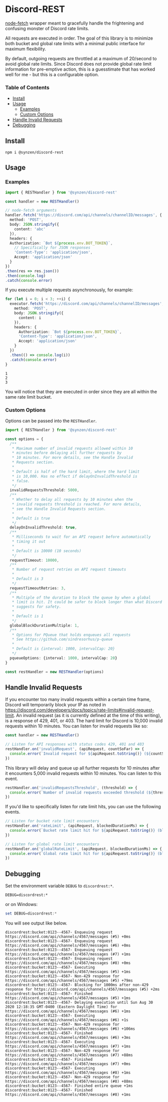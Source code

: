 # Discord-REST

[node-fetch](https://github.com/node-fetch/node-fetch) wrapper meant to gracefully handle the frightening and confusing monster of Discord rate limits.

All requests are executed in order. The goal of this library is to minimize both bucket and global rate limits with a minimal public interface for maximum flexibility.

By default, outgoing requests are throttled at a maximum of 20/second to avoid global rate limits. Since Discord does not provide global rate limit information for pre-emptive action, this is a guesstimate that has worked well for me - but this is a configurable option.

### Table of Contents
* [Install](#install)
* [Usage](#usage)
  * [Examples](#examples)
  * [Custom Options](#custom-options)
* [Handle Invalid Requests](#handle-invalid-requests)
* [Debugging](#debugging)

## Install

```
npm i @synzen/discord-rest
```

## Usage

### Examples

```ts
import { RESTHandler } from '@synzen/discord-rest'

const handler = new RESTHandler()

// node-fetch arguments
handler.fetch('https://discord.com/api/channels/channelID/messages', {
  method: 'POST',
  body: JSON.stringify({
    content: 'abc'
  }),
  headers: {
  Authorization: `Bot ${process.env.BOT_TOKEN}`,
    // Specifically for JSON responses
    'Content-Type': 'application/json',
    Accept: 'application/json'
  }
})
.then(res => res.json())
.then(console.log)
.catch(console.error)
```
If you execute multiple requests asynchronously, for example:
```ts
for (let i = 0; i < 3; ++i) {
  executor.fetch('https://discord.com/api/channels/channelID/messages', {
    method: 'POST',
    body: JSON.stringify({
      content: i
    }),
    headers: {
      Authorization: `Bot ${process.env.BOT_TOKEN}`,
      'Content-Type': 'application/json',
      Accept: 'application/json'
    }
  })
  .then(() => console.log(i))
  .catch(console.error)
}
```

```shell
1
2
3
```
You will notice that they are executed in order since they are all within the same rate limit bucket.

### Custom Options

Options can be passed into the `RESTHandler`.

```ts
import { RESTHandler } from '@synzen/discord-rest'

const options = {
  /**
   * Maximum number of invalid requests allowed within 10
   * minutes before delaying all further requests by
   * 10 minutes. For more details, see the Handle Invalid
   * Requests section.
   * 
   * Default is half of the hard limit, where the hard limit
   * is 10,000. Has no effect if delayOnInvalidThreshold is
   * false.
   */
  invalidRequestsThreshold: 5000,
  /**
   * Whether to delay all requests by 10 minutes when the
   * invalid requests threshold is reached. For more details,
   * see the Handle Invalid Requests section.
   * 
   * Default is true
   */
  delayOnInvalidThreshold: true,
  /**
   * Milliseconds to wait for an API request before automatically
   * timing it out
   * 
   * Default is 10000 (10 seconds)
   */
  requestTimeout: 10000,
  /**
   * Number of request retries on API request timeouts
   * 
   * Default is 3
   */
  requestTimeoutRetries: 3,
  /**
   * Multiple of the duration to block the queue by when a global
   * limit is hit. It could be safer to block longer than what Discord
   * suggests for safety.
   * 
   * Default is 1
   */
  globalBlockDurationMultiple: 1,
  /**
   * Options for PQueue that holds enqueues all requests
   * See https://github.com/sindresorhus/p-queue
   * 
   * Default is {interval: 1000, intervalCap: 20}
   */
  pqueueOptions: {interval: 1000, intervalCap: 20}
}

const restHandler = new RESTHandler(options)

```

## Handle Invalid Requests

If you encounter too many invalid requests within a certain time frame, Discord will temporarily block your IP as noted in https://discord.com/developers/docs/topics/rate-limits#invalid-request-limit. An invalid request (as it is currently defined at the time of this writing), is a response of 429, 401, or 403. The hard limit for Discord is 10,000 invalid requests within 10 minutes. You can listen for invalid requests like so:

```ts
const handler = new RESTHandler()

// Listen for API responses with status codes 429, 401 and 403
restHandler.on('invalidRequest', (apiRequest, countSoFar) => {
  console.error(`Invalid request for ${apiRequest.toString()} (${countSoFar} total within 10 minutes)`)
})
```

This library will delay and queue up all further requests for 10 minutes after it encounters 5,000 invalid requests within 10 minutes. You can listen to this event.

```ts
restHandler.on('invalidRequestsThreshold', (threshold) => {
  console.error(`Number of invalid requests exceeded threshold (${threshold}), delaying all tasks by 10 minutes`)
})
```

If you'd like to specifically listen for rate limit hits, you can use the following events.

```ts
// Listen for bucket rate limit encounters
restHandler.on('rateLimit', (apiRequest, blockedDurationMs) => {
  console.error(`Bucket rate limit hit for ${apiRequest.toString()} (blocked for ${blockedDurationMs}ms)`)
})

// Listen for global rate limit encounters
restHandler.on('globalRateLimit', (apiRequest, blockedDurationMs) => {
  console.error(`Global rate limit hit for ${apiRequest.toString()} (blocked for ${blockedDurationMs}ms)`)
})
```

## Debugging

Set the environment variable `DEBUG` to `discordrest:*`.

```shell
DEBUG=discordrest:*
```
or on Windows:
```powershell
set DEBUG=discordrest:*
```
You will see output like below.
```shell
discordrest:bucket:0123--4567- Enqueuing request https://discord.com/api/channels/4567/messages (#5) +0ms
discordrest:bucket:0123--4567- Enqueuing request https://discord.com/api/channels/4567/messages (#6) +0ms
discordrest:bucket:0123--4567- Enqueuing request https://discord.com/api/channels/4567/messages (#7) +1ms
discordrest:bucket:0123--4567- Enqueuing request https://discord.com/api/channels/4567/messages (#8) +0ms
discordrest:bucket:0123--4567- Executing https://discord.com/api/channels/4567/messages (#5) +1ms
discordrest:bucket:0123--4567- Non-429 response for https://discord.com/api/channels/4567/messages (#5) +79ms
discordrest:bucket:0123--4567- Blocking for 1000ms after non-429 response for https://discord.com/api/channels/4567/messages (#5) +2ms
discordrest:bucket:0123--4567- Finished https://discord.com/api/channels/4567/messages (#5) +1ms
discordrest:bucket:0123--4567- Delaying execution until Sun Aug 30 2020 12:18:35 GMT-0400 (Eastern Daylight Time) for https://discord.com/api/channels/4567/messages (#6) +1ms
discordrest:bucket:0123--4567- Executing https://discord.com/api/channels/4567/messages (#6) +1s
discordrest:bucket:0123--4567- Non-429 response for https://discord.com/api/channels/4567/messages (#6) +106ms
discordrest:bucket:0123--4567- Finished https://discord.com/api/channels/4567/messages (#6) +3ms
discordrest:bucket:0123--4567- Executing https://discord.com/api/channels/4567/messages (#7) +1ms
discordrest:bucket:0123--4567- Non-429 response for https://discord.com/api/channels/4567/messages (#7) +88ms
discordrest:bucket:0123--4567- Finished https://discord.com/api/channels/4567/messages (#7) +0ms
discordrest:bucket:0123--4567- Executing https://discord.com/api/channels/4567/messages (#8) +1ms
discordrest:bucket:0123--4567- Non-429 response for https://discord.com/api/channels/4567/messages (#8) +88ms
discordrest:bucket:0123--4567- Finished entire queue +1ms
discordrest:bucket:0123--4567- Finished https://discord.com/api/channels/4567/messages (#8) +1ms
```
